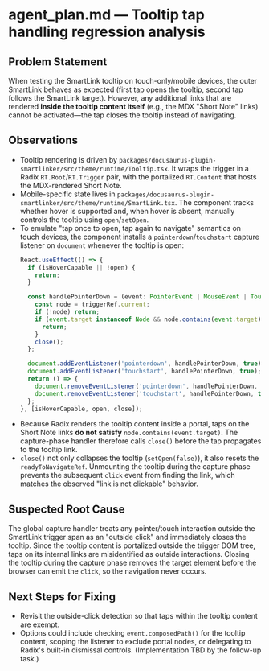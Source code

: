 # agent_plan.md — Tooltip tap handling regression analysis

## Problem Statement
When testing the SmartLink tooltip on touch-only/mobile devices, the outer SmartLink behaves as expected (first tap opens the tooltip, second tap follows the SmartLink target). However, any additional links that are rendered **inside the tooltip content itself** (e.g., the MDX "Short Note" links) cannot be activated—the tap closes the tooltip instead of navigating.

## Observations
* Tooltip rendering is driven by `packages/docusaurus-plugin-smartlinker/src/theme/runtime/Tooltip.tsx`. It wraps the trigger in a Radix `RT.Root`/`RT.Trigger` pair, with the portalized `RT.Content` that hosts the MDX-rendered Short Note.
* Mobile-specific state lives in `packages/docusaurus-plugin-smartlinker/src/theme/runtime/SmartLink.tsx`. The component tracks whether hover is supported and, when hover is absent, manually controls the tooltip using `open`/`setOpen`.
* To emulate "tap once to open, tap again to navigate" semantics on touch devices, the component installs a `pointerdown`/`touchstart` capture listener on `document` whenever the tooltip is open:
  ```ts
  React.useEffect(() => {
    if (isHoverCapable || !open) {
      return;
    }

    const handlePointerDown = (event: PointerEvent | MouseEvent | TouchEvent) => {
      const node = triggerRef.current;
      if (!node) return;
      if (event.target instanceof Node && node.contains(event.target)) {
        return;
      }
      close();
    };

    document.addEventListener('pointerdown', handlePointerDown, true);
    document.addEventListener('touchstart', handlePointerDown, true);
    return () => {
      document.removeEventListener('pointerdown', handlePointerDown, true);
      document.removeEventListener('touchstart', handlePointerDown, true);
    };
  }, [isHoverCapable, open, close]);
  ```
* Because Radix renders the tooltip content inside a portal, taps on the Short Note links **do not satisfy** `node.contains(event.target)`. The capture-phase handler therefore calls `close()` before the tap propagates to the tooltip link.
* `close()` not only collapses the tooltip (`setOpen(false)`), it also resets the `readyToNavigateRef`. Unmounting the tooltip during the capture phase prevents the subsequent `click` event from finding the link, which matches the observed "link is not clickable" behavior.

## Suspected Root Cause
The global capture handler treats any pointer/touch interaction outside the SmartLink trigger span as an "outside click" and immediately closes the tooltip. Since the tooltip content is portalized outside the trigger DOM tree, taps on its internal links are misidentified as outside interactions. Closing the tooltip during the capture phase removes the target element before the browser can emit the `click`, so the navigation never occurs.

## Next Steps for Fixing
* Revisit the outside-click detection so that taps within the tooltip content are exempt.
* Options could include checking `event.composedPath()` for the tooltip content, scoping the listener to exclude portal nodes, or delegating to Radix's built-in dismissal controls. (Implementation TBD by the follow-up task.)
